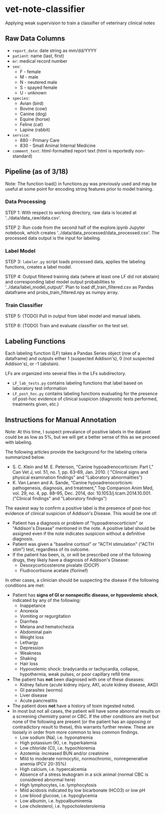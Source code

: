 # vet-note-classifier
Applying weak supervision to train a classifier of veterinary clinical notes

## Raw Data Columns
* `report_date`: date string as mm/dd/YYYY
* `patient`: name (last, first)
* `mr`: medical record number
* `sex`:
  * F - female
  * M - male
  * N - neutered male
  * S - spayed female
  * U - unknown
* `species`:
  * Avian (bird)
  * Bovine (cow)
  * Canine (dog)
  * Equine (horse)
  * Feline (cat)
  * Lapine (rabbit)
* `service`:
  * 880 - Primary Care
  * 830 - Small Animal Internal Medicine
* `comment_text`: html-formatted report text (html is reportedly non-standard)

## Pipeline (as of 3/18)
Note: The function load() in functions.py was previously used and may be useful at some point for encoding string features prior to model training.

### Data Processing
STEP 1: With respect to working directory, raw data is located at '../data/data_raw/data.csv'.

STEP 2: Run code from the second half of the explore.ipynb Jupyter notebook, which creates '../data/data_processed/data_processed.csv'. The processed data output is the input for labeling.

### Label Model
STEP 3: `labeler.py` script loads processed data, applies the labeling functions, creates a label model.

STEP 4: Output filtered training data (where at least one LF did not abstain) and corresponding label model output probabilities to '../data/label_model_output/'. Plan to load df_train_filtered.csv as Pandas dataframe and probs_train_filtered.npy as numpy array.

### Train Classifier
STEP 5: (TODO) Pull in output from label model and manual labels.

STEP 6: (TODO) Train and evaluate classifier on the test set.

## Labeling Functions
Each labeling function (LF) takes a Pandas Series object (row of a dataframe) and outputs either 1 (suspected Addison's), 0 (not suspected Addison's), or -1 (abstain).

LFs are organized into several files in the LFs subdirectory.
* `LF_lab_tests.py` contains labeling functions that label based on laboratory test information
* `LF_post_hoc.py` contains labeling functions evaluating for the presence of post-hoc evidence of clinical suspicion (diagnostic tests performed, treatments given, etc.)

## Instructions for Manual Annotation
Note: At this time, I suspect prevalance of positive labels in the dataset could be as low as 5%, but we will get a better sense of this as we proceed with labeling.

The following articles provide the background for the labeling criteria summarized below. 
 * S. C. Klein and M. E. Peterson, “Canine hypoadrenocorticism: Part I,” Can Vet J, vol. 51, no. 1, pp. 63–69, Jan. 2010. (
"Clinical signs and physical examination findings" and "Laboratory abnormalities")
 * K. Van Lanen and A. Sande, “Canine hypoadrenocorticism: pathogenesis, diagnosis, and treatment,” Top Companion Anim Med, vol. 29, no. 4, pp. 88–95, Dec. 2014, doi: 10.1053/j.tcam.2014.10.001. ("Clinical findings" and "Laboratory findings")

The easiest way to confirm a positive label is the presence of post-hoc evidence of clinical suspicion of Addison's Disease. This would be one of:
* Patient has a diagnosis or problem of "hypoadrenocorticism" or "Addison's Disease" mentioned in the note. A positive label should be assigned even if the note indicates suspicion without a definitive diagnosis.
* Patient was given a "baseline cortisol" or "ACTH stimulation" ("ACTH stim") test, regardless of its outcome.
* If the patient has been, is, or will be prescribed one of the following drugs, they likely have a diagnosis of Addison's Disease:
  * Desoxycorticosterone pivalate (DOCP)
  * Fludrocortisone acetate (florinef)
  
In other cases, a clinician should be suspecting the disease if the following conditions are met:
* Patient has **signs of GI or nonspecific disease, or hypovolemic shock**, indicated by any of the following:
  * Inappetance
  * Anorexia
  * Vomiting or regurgitation
  * Diarrhea
  * Melana and hematochezia
  * Abdominal pain
  * Weight loss
  * Lethargy
  * Depression
  * Weakness
  * Shaking
  * Hair loss
  * Hypovolemic shock: bradycardia or tachycardia, collapse, hypothermia, weak pulses, or poor capillary refill time
* The patient has **not** been diagnosed with one of these diseases:
  * Kidney failure (acute kidney injury, AKI, acute kidney disease, AKD)
  * GI parasites (worms)
  * Liver disease
  * Acute pancreatitis
* The patient does **not** have a history of toxin ingested noted.
* In most but not all cases, the patient will have some abnormal results on a screening chemistry panel or CBC. If the other conditions are met but none of the following are present (or the patient has an opposing or contradictory result to these), this warrants further review. These are loosely in order from more common to less common findings.
  * Low sodium (Na), i.e. hyponatremia
  * High potassium (K), i.e. hyperkalemia
  * Low chloride (Cl), i.e. hypochloremia
  * Azotemia: increased BUN and/or creatinine
  * Mild to moderate normocytic, normochromic, nonregenerative anemia (PCV 20-35%)
  * High calcium, i.e. hypercalcemia
  * Absence of a stress leukogram in a sick animal (normal CBC is considered abnormal here)
  * High lymphocytes, i.e. lymphocytosis
  * Mild acidosis indicated by low bicarbonate (HCO3) or low pH
  * Low blood glucose, i.e. hypoglycemia
  * Low albumin, i.e. hypoalbuminemia
  * Low cholesterol, i.e. hypocholesterolemia
